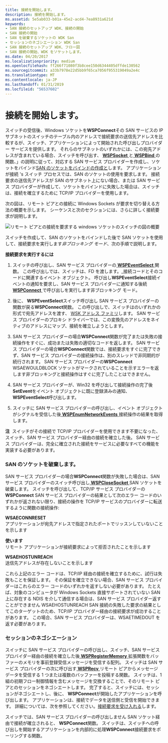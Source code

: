 ```yaml
---
title: 接続を開始します。
description: 接続を開始します。
ms.assetid: 5e5ab033-b01a-45e2-acd4-7ea8931a621d
keywords:
- SAN 接続のセットアップ WDK、接続の開始
- SAN 接続の開始
- SAN を破棄するソケットの WDK San
- セッションのネゴシエーション WDK San
- SAN 接続のセットアップ WDK、フロー図
- SAN 接続の開始、WDK をソケットします。
ms.date: 04/20/2017
ms.localizationpriority: medium
ms.openlocfilehash: ff266f71080f3b8cee150d6344405dffde130562
ms.sourcegitcommit: a33b7978e22d5bb9f65ca7056f955319049a2e4c
ms.translationtype: MT
ms.contentlocale: ja-JP
ms.lasthandoff: 01/31/2019
ms.locfileid: "56537602"
---
```

# <a name="initiating-a-connection"></a>接続を開始します。


スイッチの受信後、Windows ソケットを**WSPConnect**その SAN サービスの IP サブネットのスイッチのテーブル内のアドレスで接続要求の送信先アドレスを比較するが、スイッチ、アプリケーションによって開始された呼び出しプロバイダー サービスを提供します。 それらのサブネットのいずれかには、この宛先アドレスが含まれている場合、スイッチを呼び出す、 [ **WSPSocket** ](https://msdn.microsoft.com/library/windows/hardware/ff566319)と[ **WSPBind** ](https://msdn.microsoft.com/library/windows/hardware/ff566268)の関数、」の説明に従って、対応する SAN サービス プロバイダーを作成し、ソケットをバインド[SAN のソケットをバインドの作成と](creating-and-binding-san-sockets.md)します。 アプリケーションが接続 's スイッチ プロセスでは、SAN のソケットの使用を要求します。 接続要求の送信先アドレスが SAN のサブネット上にない場合、または SAN サービス プロバイダーが作成して、ソケットをバインドに失敗した場合は、スイッチは、接続を確立するために TCP/IP プロバイダーを使用します。

次の図は、リモート ピアとの接続に Windows Sockets が要求を切り替える方法の概要を示します。 シーケンスと次のセクションには、さらに詳しく接続要求が説明します。

![リモート ピアとの接続を要求する windows ソケットのスイッチの図の概要](images/apiflow3.png)

スイッチを作成して、SAN のソケットをバインドした後で SAN ソケットを使用して、接続要求を実行します*非ブロッキング モード*、次の手順で説明します。

**接続要求を実行するには**

1.  スイッチの呼び出し、SAN サービス プロバイダーの[ **WSPEventSelect** ](https://msdn.microsoft.com/library/windows/hardware/ff566287)関数。 この呼び出しでは、スイッチは、FD を渡します。\_接続コードとそのコードに関連するイベント オブジェクト。 呼び出し**WSPEventSelect**接続イベントの通知を要求し、SAN サービス プロバイダーに通知する後続[ **WSPConnect** ](https://msdn.microsoft.com/library/windows/hardware/ff566275)で呼び出しを実行します非ブロッキング モード。

2.  後に、 **WSPEventSelect**スイッチ呼び出し SAN サービス プロバイダーの関数が戻る**WSPConnect**関数。 この呼び出しで、スイッチはのいずれかの形式で宛先アドレスを渡す、 [WSK アドレス ファミリ](https://msdn.microsoft.com/library/windows/hardware/ff571151)します。 SAN サービス プロバイダーのプロキシ ドライバーでは、この変換先のアドレスをネイティブのアドレスにマップ、接続を確立しようとします。

3.  SAN サービス プロバイダーの場合**WSPConnect**関数が完了または失敗の接続操作をすぐに、成功または失敗の適切なコードを返します。 SAN サービス プロバイダーの場合**WSPConnect**関数では、接続要求をすぐに完了できず、SAN サービス プロバイダーの接続操作は、別のスレッドで非同期的が続行されます。 SAN サービス プロバイダーの**WSPConnect** WSAEWOULDBLOCK ソケットがマークされていることを示すエラーを返します非ブロッキングと接続操作はすぐに完了したことはできません。

4.  SAN サービス プロバイダーが、Win32 を呼び出して接続操作の完了後**SetEvent**をイベント オブジェクトに既に登録済みの通知、 **WSPEventSelect**呼び出します。

5.  スイッチに SAN サービス プロバイダーの呼び出し、イベント オブジェクトがシグナルを受信した後[ **WSPEnumNetworkEvents** ](https://msdn.microsoft.com/library/windows/hardware/ff566284)接続操作の結果を取得します。

**注**  スイッチがその接続で TCP/IP プロバイダーを使用できます不要になった、スイッチ、SAN サービス プロバイダー経由の接続を確立した後。 SAN サービス プロバイダーは、完全に確立された接続をサービスに必要なすべての機能を実装する必要があります。

 

### <a name="destroying-the-san-socket"></a>SAN のソケットを破棄します。

SAN サービス プロバイダーの場合**WSPConnect**関数が失敗した場合は、SAN サービス プロバイダーのスイッチ呼び出し[ **WSPCloseSocket** ](https://msdn.microsoft.com/library/windows/hardware/ff566273) SAN ソケットを破棄します。 スイッチを呼び出して、TCP/IP サービス プロバイダーの**WSPConnect** SAN サービス プロバイダーの結果として次のエラー コードのいずれかが返されない限り、接続の操作を TCP/IP サービスのプロバイダーに転送するように関数の接続操作:

<a href="" id="wsaeconnreset"></a>**WSAECONNRESET**  
アプリケーションが宛先アドレスで指定されたポートでリッスンしていないことを示します

<a href="" id="wsaeconnrefused"></a>**使います**  
リモート アプリケーションが接続要求によって拒否されたことを示します

<a href="" id="wsaehostunreach"></a>**WSAEHOSTUNREACH**  
送信先アドレスが存在しないことを示します

これら上記のエラー コードは、TCP/IP 経由の接続を確立するために、試行は失敗もことを保証します。 その保証を確立できない場合、SAN サービス プロバイダーはこれらのエラー コードのいずれかを返すしない必要があります。 たとえば、対象のコンピュータが Windows Sockets 直接サポートされていない SAN 上に存在する NDIS を介して通信する場合は、SAN サービス プロバイダー返すことができません WSAEHOSTUNREACH SAN 接続の失敗した要求の結果としてこのターゲットのため、TCP/IP プロバイダー経由の接続要求が成功することがあります。 この場合、SAN サービス プロバイダーは、WSAETIMEDOUT を返す必要があります。

### <a name="session-negotiation"></a>セッションのネゴシエーション

スイッチに SAN サービス プロバイダーの呼び出し、スイッチ、SAN サービス プロバイダー経由の接続を確立した後[ **WSPRegisterMemory** ](https://msdn.microsoft.com/library/windows/hardware/ff566311)拡張関数をバッファーのメモリを事前登録受信メッセージを受信する配列。 スイッチは SAN サービス プロバイダーの次に呼び出す[ **WSPRecv** ](https://msdn.microsoft.com/library/windows/hardware/ff566309)リモート ピアからメッセージ データを受信する 1 つまたは複数のバッファーを投稿する関数。 スイッチは、1 組の初期フロー制御情報を含むメッセージを交換することで、そのリモート ピアとのセッションをネゴシエートします。 完了すると、スイッチには、セッションがネゴシエートし、後に、 **WSPConnect**が開始したアプリケーションを呼び出します。 アプリケーションは、接続でデータを送信側と受信を開始できます。 詳細については、次を参照してください。[接続要求を受け入れる](accepting-connection-requests.md)します。

スイッチでは、SAN サービス プロバイダーの呼び出しません SAN ソケット経由で接続が確立されると、 **WSPConnect**関数。 スイッチは、スイッチへの呼び出しを開始するアプリケーションを内部的に処理**WSPConnect**接続要求をポーリングする関数。

 

 





